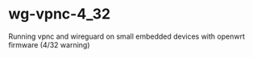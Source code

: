 # wg-vpnc-4_32
Running vpnc and wireguard on small embedded devices with openwrt firmware (4/32 warning)
